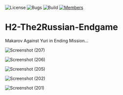 ![License](https://img.shields.io/badge/license-BSD--3-orange) ![Bugs](https://img.shields.io/badge/bugs-0%20open-brightgreen) ![Build](https://img.shields.io/badge/Build-passing-brightgreen?logo=github) [![Members](https://img.shields.io/discord/750034898680807434?label=members&logo=discord&color=7289da)](https://discord.gg/CHZea8zvBG)

# H2-The2Russian-Endgame

Makarov Against Yuri in Ending Mission...

![Screenshot (207)](https://github.com/user-attachments/assets/750e8c0b-dd72-4006-b556-e72c3f036be5)

![Screenshot (206)](https://github.com/user-attachments/assets/461749e1-3d43-4630-9e5e-3369eb393e16)

![Screenshot (205)](https://github.com/user-attachments/assets/eb7e7fd7-3602-429d-bdf8-75393d11c579)

![Screenshot (202)](https://github.com/user-attachments/assets/e197490b-f03a-4ca2-9c3d-42494327369c)

![Screenshot (201)](https://github.com/user-attachments/assets/8b93d602-6c6c-4a97-8100-f99f8d9db65e)
